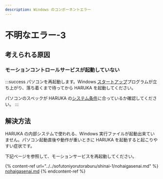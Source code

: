 ```yaml
---
description: Windows のコンポーネントエラー
---
```


# 不明なエラー-3

## 考えられる原因

### モーションコントロールサービスが起動していない

:::success
パソコンを再起動します。Windows [スタートアップ](../../sofutoniyorutoraburu/suttoappupuroguramu.md)プログラムが立ち上がり、落ち着くまで待ってから HARUKA を起動してください。

パソコンのスペックが HARUKA の[システム条件](../../kihonsousa/pcshisutemuno.md)に合っているか確認してください。
:::

## 解決方法

HARUKA の内部システムで使われる、Windows 実行ファイルが起動出来ていません。パソコン起動直後や動作が重いときに HARUKA を起動すると起こりやすい症状です。

下記ページを参照して、モーションサービスを再起動してください。

{% content-ref url="../../sofutoniyorutoraburu/shinai-1/nohaigasenai.md" %}
[nohaigasenai.md](../../sofutoniyorutoraburu/shinai-1/nohaigasenai.md)
{% endcontent-ref %}
